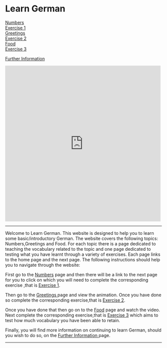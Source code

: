
<h1> Learn German </h1>

<a href="Numbers.html">Numbers</a>                    
<a href="NumbersExercise.html">Exercise 1</a>                                       
<a href="GreetingsandGoodbyes.html">Greetings</a>             
<a href="GreetingsExercise.html">Exercise 2 </a>   
<a href="Food.html">Food</a>                                 
<a href="FoodExercise.html">Exercise 3 </a>

<a href="FurtherInformation.html">Further Information </a>





<iframe src="https://h5p.org/h5p/embed/168549" width="500" height="500" frameborder="0" allowfullscreen="allowfullscreen"></iframe><script src="https://h5p.org/sites/all/modules/h5p/library/js/h5p-resizer.js" charset="UTF-8"></script>


<hr>

<p>Welcome to Learn German. This website is designed to help you to learn some basic/introductory German. The website covers the following topics: Numbers,Greetings and Food. For each topic there is a page dedicated to teaching the vocabulary related to the topic and one page dedicated to testing what you have learnt through a variety of exercises. Each page links to the home page and the next page. The following instructions should help you to navigate through the website: </p>
  
 
 <p> First go to the <a href="Numbers.html">Numbers</a> page and then there will be a link to the next page for you to click on which you will need to complete the corresponding exercise ,that is <a href="NumbersExercise.html">Exercise 1</a>.</p>
  
<p> Then go to the <a href="GreetingsandGoodbyes.html">Greetings </a> page and view the animation. Once you have done so complete the corresponding exercise,that is <a href="GreetingsExercise.html">Exercise 2</a>.</p>

<p>Once you have done that then go on to the <a href="Food.html">Food</a> page and watch the video. Next complete the corresponding exercise,that is <a href="FoodExercise.html">Exercise 3</a> which aims to test how much vocabulary you have been able to retain.</p> 

<p>Finally, you will find more information on continuing to learn German, should you wish to do so, on the <a href="FurtherInformation.html">Further Information </a> page. </p>

<hr>



